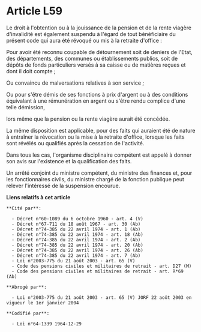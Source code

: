 # Article L59

Le droit à l'obtention ou à la jouissance de la pension et de la rente viagère d'invalidité est également suspendu à l'égard
de tout bénéficiaire du présent code qui aura été révoqué ou mis à la retraite d'office :

Pour avoir été reconnu coupable de détournement soit de deniers de l'Etat, des départements, des communes ou établissements
publics, soit de dépôts de fonds particuliers versés à sa caisse ou de matières reçues et dont il doit compte ;

Ou convaincu de malversations relatives à son service ;

Ou pour s'être démis de ses fonctions à prix d'argent ou à des conditions équivalant à une rémunération en argent ou s'être
rendu complice d'une telle démission,

lors même que la pension ou la rente viagère aurait été concédée.

La même disposition est applicable, pour des faits qui auraient été de nature à entraîner la révocation ou la mise à la
retraite d'office, lorsque les faits sont révélés ou qualifiés après la cessation de l'activité.

Dans tous les cas, l'organisme disciplinaire compétent est appelé à donner son avis sur l'existence et la qualification des
faits.

Un arrêté conjoint du ministre compétent, du ministre des finances et, pour les fonctionnaires civils, du ministre chargé de
la fonction publique peut relever l'intéressé de la suspension encourue.

**Liens relatifs à cet article**

	**Cité par**:

	  - Décret n°60-1089 du 6 octobre 1960 - art. 4 (V)
	  - Décret n°67-711 du 18 août 1967 - art. 30 (Ab)
	  - Décret n°74-385 du 22 avril 1974 - art. 1 (Ab)
	  - Décret n°74-385 du 22 avril 1974 - art. 18 (Ab)
	  - Décret n°74-385 du 22 avril 1974 - art. 2 (Ab)
	  - Décret n°74-385 du 22 avril 1974 - art. 20 (Ab)
	  - Décret n°74-385 du 22 avril 1974 - art. 26 (Ab)
	  - Décret n°74-385 du 22 avril 1974 - art. 7 (Ab)
	  - Loi n°2003-775 du 21 août 2003 - art. 65 (V)
	  - Code des pensions civiles et militaires de retrait - art. D27 (M)
	  - Code des pensions civiles et militaires de retrait - art. R*69 (Ab)

	**Abrogé par**:

	  - Loi n°2003-775 du 21 août 2003 - art. 65 (V) JORF 22 août 2003 en vigueur le 1er janvier 2004

	**Codifié par**:

	  - Loi n°64-1339 1964-12-29
